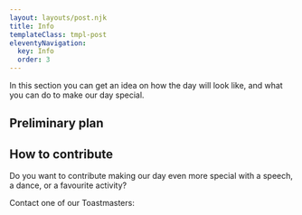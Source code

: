 ```yaml
---
layout: layouts/post.njk
title: Info
templateClass: tmpl-post
eleventyNavigation:
  key: Info
  order: 3
---
```


In this section you can get an idea on how the day will look like,
and what you can do to make our day special.

## Preliminary plan

<p id="pForSchedule"></p>

## How to contribute

Do you want to contribute making our day even more special
with a speech, a dance, or a favourite activity?

Contact one of our Toastmasters:
<p id="pForToast"></p>

<script>
  readFromFirebaseParam('textSchedule','pForSchedule');
  readFromFirebaseParam('textToast','pForToast');
</script>
